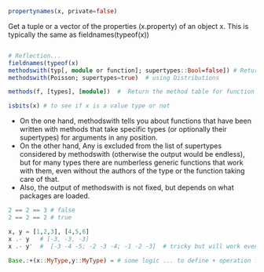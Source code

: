 ```julia
propertynames(x, private=false)
```
  Get a tuple or a vector of the properties (x.property) of an object x. This is typically the same as fieldnames(typeof(x))
  
```julia

# Reflection...
fieldnames(typeof(x)
methodswith(typ[, module or function]; supertypes::Bool=false]) # Return an array of methods with an argument of type typ.
methodswith(Poisson; supertypes=true)  # using Distributions

methods(f, [types], [module])  #  Return the method table for function f

isbits(x) # to see if x is a value type or not

```

* On the one hand, methodswith tells you about functions that have been written with methods that take specific types (or optionally their supertypes) for arguments in any position.
* On the other hand, Any is excluded from the list of supertypes considered by methodswith (otherwise the output would be endless), but for many types there are numberless generic functions that work with them, even without the authors of the type or the function taking care of that.
* Also, the output of methodswith is not fixed, but depends on what packages are loaded.

```julia
2 == 2 == 3 # false
2 == 2 == 2 # true 
```

```julia
x, y = [1,2,3], [4,5,6]
x .- y   # [-3, -3, -3]
x .- y'  #  [-3 -4 -5; -2 -3 -4; -1 -2 -3]  # tricky but will work even if the dimensions of x and y are not same
```

```julia
Base.:+(x::MyType,y::MyType) = # some logic ... to define + operation for x and y of type MyType 
```